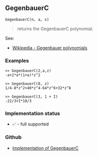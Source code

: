 ## GegenbauerC

```
GegenbauerC(n, a, x)
```

> returns the GegenbauerC polynomial.


See:  
* [Wikipedia - Gegenbauer polynomials](https://en.wikipedia.org/wiki/Gegenbauer_polynomials)

### Examples

```   
>> GegenbauerC(2,a,z) 
-a+2*a*(1+a)*z^2
				
>> GegenbauerC(8, z)    
1/4-8*z^2+40*z^4-64*z^6+32*z^8
 
>> GegenbauerC(3, 1 + I)
-22/3+I*10/3
```
    

### Implementation status

* &#x2705; - full supported

### Github

* [Implementation of GegenbauerC](https://github.com/axkr/symja_android_library/blob/master/symja_android_library/matheclipse-core/src/main/java/org/matheclipse/core/builtin/HypergeometricFunctions.java#L636) 
